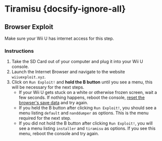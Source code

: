 # Tiramisu {docsify-ignore-all}

## Browser Exploit

Make sure your Wii U has internet access for this step.

### Instructions

1. Take the SD Card out of your computer and plug it into your Wii U console.
1. Launch the Internet Browser and navigate to the website `wiiuexploit.xyz`.
1. Click on `Run Exploit!` and **hold the B button** until you see a menu, this will be necessary for the next steps.
    - If your Wii U gets stuck on a white or otherwise frozen screen, wait a few seconds. If nothing happens, reboot the console, [reset the browser's save data](https://en-americas-support.nintendo.com/app/answers/detail/a_id/1507/~/how-to-delete-the-internet-browser-history) and try again.
    - If you held the B button after clicking `Run Exploit!`, you should see a menu listing `default` and `nanddumper` as options. This is the menu required for the next step. 
    - If you did not hold the B button after clicking `Run Exploit!`, you will see a menu listing `installer` and `tiramisu` as options. If you see this menu, reboot the console and try again.
